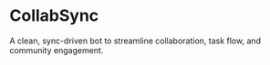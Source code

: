 # CollabSync
A clean, sync-driven bot to streamline collaboration, task flow, and community engagement.
